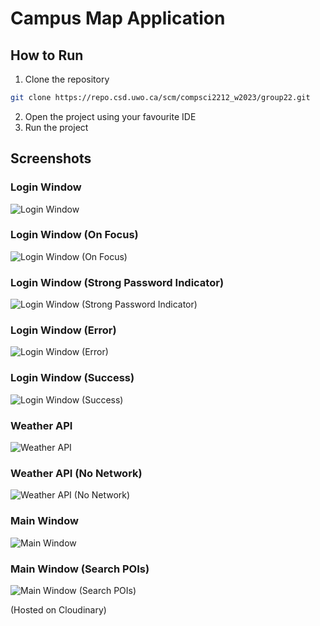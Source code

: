 # Campus Map Application
## How to Run
1. Clone the repository
```bash
git clone https://repo.csd.uwo.ca/scm/compsci2212_w2023/group22.git
```
2. Open the project using your favourite IDE
3. Run the project

## Screenshots
### Login Window
![Login Window](https://res.cloudinary.com/alt/image/upload/v1679891964/assets/Capture_d_e%CC%81cran_le_2023-03-27_a%CC%80_00.36.05_oyxu6w.png)

### Login Window (On Focus)
![Login Window (On Focus)](https://res.cloudinary.com/alt/image/upload/v1679892152/assets/Capture_d_e%CC%81cran_le_2023-03-27_a%CC%80_00.41.52_mqa1hw.png)

### Login Window (Strong Password Indicator)
![Login Window (Strong Password Indicator)](https://res.cloudinary.com/alt/image/upload/v1679892153/assets/Capture_d_e%CC%81cran_le_2023-03-27_a%CC%80_00.42.18_a5p8hh.png)

### Login Window (Error)
![Login Window (Error)](https://res.cloudinary.com/alt/image/upload/v1679891963/assets/Capture_d_e%CC%81cran_le_2023-03-27_a%CC%80_00.36.45_yxafqu.png)

### Login Window (Success)
![Login Window (Success)](https://res.cloudinary.com/alt/image/upload/v1679891964/assets/Capture_d_e%CC%81cran_le_2023-03-27_a%CC%80_00.37.02_ydk4qk.png)

### Weather API
![Weather API](https://res.cloudinary.com/alt/image/upload/v1680808516/assets/Capture_d_e%CC%81cran_le_2023-04-06_a%CC%80_15.14.17_ptbb7h.png)

### Weather API (No Network)
![Weather API (No Network)](https://res.cloudinary.com/alt/image/upload/v1680808747/assets/Capture_d_e%CC%81cran_le_2023-04-06_a%CC%80_15.17.46_spw1qm.png)

### Main Window
![Main Window](https://res.cloudinary.com/alt/image/upload/v1679891964/assets/Capture_d_e%CC%81cran_le_2023-03-27_a%CC%80_00.37.11_eouehn.png)

### Main Window (Search POIs)
![Main Window (Search POIs)](https://res.cloudinary.com/alt/image/upload/v1679891964/assets/Capture_d_e%CC%81cran_le_2023-03-27_a%CC%80_00.37.22_nsmmsd.png)

(Hosted on Cloudinary)